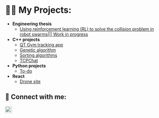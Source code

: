 <h1>👨‍💻 My Projects:</h1>

- <b>Engineering thesis </b>
  - [Using reinforcement learning (RL) to solve the collision problem in robot swarms||| Work in progress](https://github.com/kvbicki)
- <b>C++ projects</b>
  - [QT Gym tracking app](https://github.com/kvbicki/gym_tracker)
  - [Genetic algorithm](https://github.com/kvbicki/Genetic_algorithm)
  - [Sorting algorithms](https://github.com/kvbicki/sorting_algorithms)
  - [TCPChat](https://github.com/kvbicki/TCPChat)
- <b>Python projects</b>
  - [To-do](https://github.com/kvbicki/Terminal_todo)
- <b>React</b>
  - [Drone site](https://github.com/kvbicki/strona_drona)

<h2> 🤳 Connect with me:</h2>

[<img align="left" alt="LinkedIn" width="22px" src="https://upload.wikimedia.org/wikipedia/commons/c/ca/LinkedIn_logo_initials.png" />][linkedin]


[linkedin]: https://www.linkedin.com/in/szymon-kubicki-44224223a/
